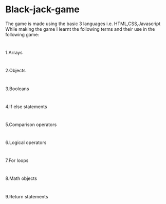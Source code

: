 # Black-jack-game
The game is made using the basic 3 languages i.e. HTML,CSS,Javascript
While making the game I learnt the following terms and their use in the following game:
#
1.Arrays
#
2.Objects
#
3.Booleans
#
4.If else statements
#
5.Comparison operators
#
6.Logical operators
#
7.For loops
#
8.Math objects
#
9.Return statements 
